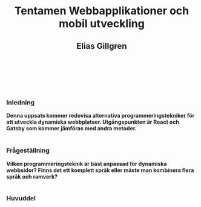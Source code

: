 <br>
<h1 align="center">
  Tentamen Webbapplikationer och mobil utveckling<br>
</h1>
<h2 align="center">Elias Gillgren<h2>
<br><br><br>
<h3><strong>Inledning<strong></h3>
Denna uppsats kommer redovisa alternativa programmeringstekniker för att utveckla dynamiska webbplatser. Utgångspunkten är React och Gatsby som kommer jämföras med andra metoder.
<br><br>
<h3><strong>Frågeställning<strong></h3>
Vilken programmeringsteknik är bäst anpassad för dynamiska webbsidor? Finns det ett komplett språk eller måste man kombinera flera språk och ramverk?
<br><br>
<h3><strong>Huvuddel<strong></h3>
